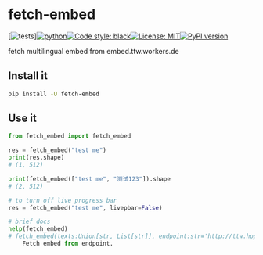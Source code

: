 # fetch-embed
<!--- fetch-embed  fetch_embed  fetch_embed fetch_embed --->
[![tests](https://github.com/ffreemt/fetch-embed/actions/workflows/routine-tests.yml/badge.svg)][![python](https://img.shields.io/static/v1?label=python+&message=3.7%2B&color=blue)](https://img.shields.io/static/v1?label=python+&message=3.7%2B&color=blue)[![Code style: black](https://img.shields.io/badge/code%20style-black-000000.svg)](https://github.com/psf/black)[![License: MIT](https://img.shields.io/badge/License-MIT-yellow.svg)](https://opensource.org/licenses/MIT)[![PyPI version](https://badge.fury.io/py/fetch_embed.svg)](https://badge.fury.io/py/fetch_embed)

fetch multilingual embed from embed.ttw.workers.de

## Install it
```bash
pip install -U fetch-embed
```

## Use it

```python
from fetch_embed import fetch_embed

res = fetch_embed("test me")
print(res.shape)
# (1, 512)

print(fetch_embed(["test me", "测试123"]).shape
# (2, 512)

# to turn off live progress bar
res = fetch_embed("test me", livepbar=False)

# brief docs
help(fetch_embed)
# fetch_embed(texts:Union[str, List[str]], endpoint:str='http://ttw.hopto.org/embed/', livepbar:bool=True) -> numpy.ndarray
    Fetch embed from endpoint.
```